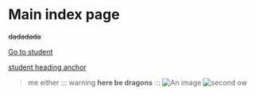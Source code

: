 # Main index page
~~dadadada~~

[Go to student](/student/)

[student heading anchor](/student/#inside-student) 
>me either
::: warning
**here be dragons**
:::
![An image](/image.jpg)
![second ow](https://source.unsplash.com/random/1920x1080)